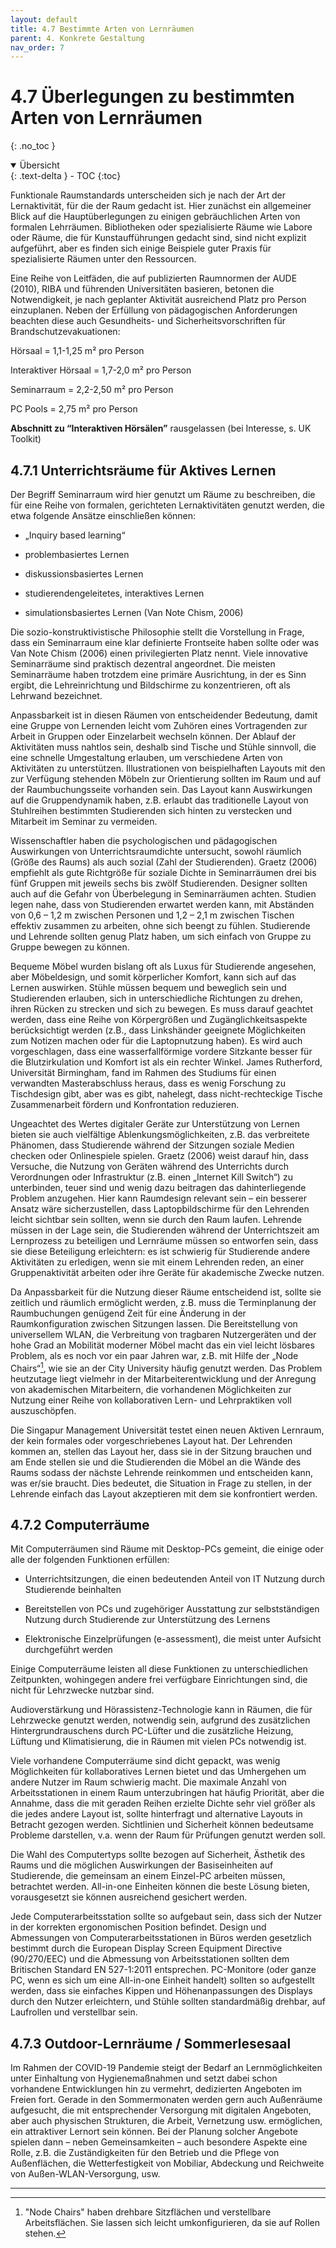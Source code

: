 ```yaml
---
layout: default
title: 4.7 Bestimmte Arten von Lernräumen
parent: 4. Konkrete Gestaltung
nav_order: 7
---
```


# 4.7 Überlegungen zu bestimmten Arten von Lernräumen
{: .no_toc }

<details open markdown="block">
  <summary>
    Übersicht
  </summary>
  {: .text-delta }
- TOC
{:toc}
</details>

Funktionale Raumstandards unterscheiden sich je nach der Art der
Lernaktivität, für die der Raum gedacht ist. Hier zunächst ein
allgemeiner Blick auf die Hauptüberlegungen zu einigen gebräuchlichen
Arten von formalen Lehrräumen. Bibliotheken oder spezialisierte Räume
wie Labore oder Räume, die für Kunstaufführungen gedacht sind, sind
nicht explizit aufgeführt, aber es finden sich einige Beispiele guter
Praxis für spezialisierte Räumen unter den Ressourcen.

Eine Reihe von Leitfäden, die auf publizierten Raumnormen der AUDE
(2010), RIBA und führenden Universitäten basieren, betonen die
Notwendigkeit, je nach geplanter Aktivität ausreichend Platz pro Person
einzuplanen. Neben der Erfüllung von pädagogischen Anforderungen
beachten diese auch Gesundheits- und Sicherheitsvorschriften für
Brandschutzevakuationen:

Hörsaal = 1,1-1,25 m² pro Person

Interaktiver Hörsaal = 1,7-2,0 m² pro Person

Seminarraum = 2,2-2,50 m² pro Person

PC Pools = 2,75 m² pro Person

**Abschnitt zu “Interaktiven Hörsälen”** rausgelassen (bei Interesse, s.
UK Toolkit)

## 4.7.1 Unterrichtsräume für Aktives Lernen

Der Begriff Seminarraum wird hier genutzt um Räume zu beschreiben, die
für eine Reihe von formalen, gerichteten Lernaktivitäten genutzt werden,
die etwa folgende Ansätze einschließen können:

-   „Inquiry based learning“

-   problembasiertes Lernen

-   diskussionsbasiertes Lernen

-   studierendengeleitetes, interaktives Lernen

-   simulationsbasiertes Lernen (Van Note Chism, 2006)

Die sozio-konstruktivistische Philosophie stellt die Vorstellung in
Frage, dass ein Seminarraum eine klar definierte Frontseite haben sollte
oder was Van Note Chism (2006) einen privilegierten Platz nennt. Viele
innovative Seminarräume sind praktisch dezentral angeordnet. Die meisten
Seminarräume haben trotzdem eine primäre Ausrichtung, in der es Sinn
ergibt, die Lehreinrichtung und Bildschirme zu konzentrieren, oft als
Lehrwand bezeichnet.

Anpassbarkeit ist in diesen Räumen von entscheidender Bedeutung, damit
eine Gruppe von Lernenden leicht vom Zuhören eines Vortragenden zur
Arbeit in Gruppen oder Einzelarbeit wechseln können. Der Ablauf der
Aktivitäten muss nahtlos sein, deshalb sind Tische und Stühle sinnvoll,
die eine schnelle Umgestaltung erlauben, um verschiedene Arten von
Aktivitäten zu unterstützen. Illustrationen von beispielhaften Layouts
mit den zur Verfügung stehenden Möbeln zur Orientierung sollten im Raum
und auf der Raumbuchungsseite vorhanden sein. Das Layout kann
Auswirkungen auf die Gruppendynamik haben, z.B. erlaubt das
traditionelle Layout von Stuhlreihen bestimmten Studierenden sich hinten
zu verstecken und Mitarbeit im Seminar zu vermeiden.

Wissenschaftler haben die psychologischen und pädagogischen Auswirkungen
von Unterrichtsraumdichte untersucht, sowohl räumlich (Größe des Raums)
als auch sozial (Zahl der Studierenden). Graetz (2006) empfiehlt als
gute Richtgröße für soziale Dichte in Seminarräumen drei bis fünf
Gruppen mit jeweils sechs bis zwölf Studierenden. Designer sollten auch
auf die Gefahr von Überbelegung in Seminarräumen achten. Studien legen
nahe, dass von Studierenden erwartet werden kann, mit Abständen von 0,6
– 1,2 m zwischen Personen und 1,2 – 2,1 m zwischen Tischen effektiv
zusammen zu arbeiten, ohne sich beengt zu fühlen. Studierende und
Lehrende sollten genug Platz haben, um sich einfach von Gruppe zu Gruppe
bewegen zu können.

Bequeme Möbel wurden bislang oft als Luxus für Studierende angesehen,
aber Möbeldesign, und somit körperlicher Komfort, kann sich auf das
Lernen auswirken. Stühle müssen bequem und beweglich sein und
Studierenden erlauben, sich in unterschiedliche Richtungen zu drehen,
ihren Rücken zu strecken und sich zu bewegen. Es muss darauf geachtet
werden, dass eine Reihe von Körpergrößen und Zugänglichkeitsaspekte
berücksichtigt werden (z.B., dass Linkshänder geeignete Möglichkeiten
zum Notizen machen oder für die Laptopnutzung haben). Es wird auch
vorgeschlagen, dass eine wasserfallförmige vordere Sitzkante besser für
die Blutzirkulation und Komfort ist als ein rechter Winkel. James
Rutherford, Universität Birmingham, fand im Rahmen des Studiums für
einen verwandten Masterabschluss heraus, dass es wenig Forschung zu
Tischdesign gibt, aber was es gibt, nahelegt, dass nicht-rechteckige
Tische Zusammenarbeit fördern und Konfrontation reduzieren.

Ungeachtet des Wertes digitaler Geräte zur Unterstützung von Lernen
bieten sie auch vielfältige Ablenkungsmöglichkeiten, z.B. das
verbreitete Phänomen, dass Studierende während der Sitzungen soziale
Medien checken oder Onlinespiele spielen. Graetz (2006) weist darauf
hin, dass Versuche, die Nutzung von Geräten während des Unterrichts
durch Verordnungen oder Infrastruktur (z.B. einen „Internet Kill
Switch“) zu unterbinden, teuer sind und wenig dazu beitragen das
dahinterliegende Problem anzugehen. Hier kann Raumdesign relevant sein –
ein besserer Ansatz wäre sicherzustellen, dass Laptopbildschirme für den
Lehrenden leicht sichtbar sein sollten, wenn sie durch den Raum laufen.
Lehrende müssen in der Lage sein, die Studierenden während der
Unterrichtszeit am Lernprozess zu beteiligen und Lernräume müssen so
entworfen sein, dass sie diese Beteiligung erleichtern: es ist schwierig
für Studierende andere Aktivitäten zu erledigen, wenn sie mit einem
Lehrenden reden, an einer Gruppenaktivität arbeiten oder ihre Geräte für
akademische Zwecke nutzen.

Da Anpassbarkeit für die Nutzung dieser Räume entscheidend ist, sollte
sie zeitlich und räumlich ermöglicht werden, z.B. muss die Terminplanung
der Raumbuchungen genügend Zeit für eine Änderung in der
Raumkonfiguration zwischen Sitzungen lassen. Die Bereitstellung von
universellem WLAN, die Verbreitung von tragbaren Nutzergeräten und der
hohe Grad an Mobilität moderner Möbel macht das ein viel leicht lösbares
Problem, als es noch vor ein paar Jahren war, z.B. mit Hilfe der „Node
Chairs“[^5], wie sie an der City University häufig genutzt werden. Das
Problem heutzutage liegt vielmehr in der Mitarbeiterentwicklung und der
Anregung von akademischen Mitarbeitern, die vorhandenen Möglichkeiten
zur Nutzung einer Reihe von kollaborativen Lern- und Lehrpraktiken voll
auszuschöpfen.

Die Singapur Management Universität testet einen neuen Aktiven Lernraum,
der kein formales oder vorgeschriebenes Layout hat. Der Lehrenden kommen
an, stellen das Layout her, dass sie in der Sitzung brauchen und am Ende
stellen sie und die Studierenden die Möbel an die Wände des Raums sodass
der nächste Lehrende reinkommen und entscheiden kann, was er/sie
braucht. Dies bedeutet, die Situation in Frage zu stellen, in der
Lehrende einfach das Layout akzeptieren mit dem sie konfrontiert werden.

## 4.7.2 Computerräume

Mit Computerräumen sind Räume mit Desktop-PCs gemeint, die einige oder
alle der folgenden Funktionen erfüllen:

-   Unterrichtsitzungen, die einen bedeutenden Anteil von IT Nutzung
    durch Studierende beinhalten

-   Bereitstellen von PCs und zugehöriger Ausstattung zur
    selbstständigen Nutzung durch Studierende zur Unterstützung des
    Lernens

-   Elektronische Einzelprüfungen (e-assessment), die meist unter
    Aufsicht durchgeführt werden

Einige Computerräume leisten all diese Funktionen zu unterschiedlichen
Zeitpunkten, wohingegen andere frei verfügbare Einrichtungen sind, die
nicht für Lehrzwecke nutzbar sind.

Audioverstärkung und Hörassistenz-Technologie kann in Räumen, die für
Lehrzwecke genutzt werden, notwendig sein, aufgrund des zusätzlichen
Hintergrundrauschens durch PC-Lüfter und die zusätzliche Heizung,
Lüftung und Klimatisierung, die in Räumen mit vielen PCs notwendig ist.

Viele vorhandene Computerräume sind dicht gepackt, was wenig
Möglichkeiten für kollaboratives Lernen bietet und das Umhergehen um
andere Nutzer im Raum schwierig macht. Die maximale Anzahl von
Arbeitsstationen in einem Raum unterzubringen hat häufig Priorität, aber
die Annahme, dass die mit geraden Reihen erzielte Dichte sehr viel
größer als die jedes andere Layout ist, sollte hinterfragt und
alternative Layouts in Betracht gezogen werden. Sichtlinien und
Sicherheit können bedeutsame Probleme darstellen, v.a. wenn der Raum für
Prüfungen genutzt werden soll.

Die Wahl des Computertyps sollte bezogen auf Sicherheit, Ästhetik des
Raums und die möglichen Auswirkungen der Basiseinheiten auf Studierende,
die gemeinsam an einem Einzel-PC arbeiten müssen, betrachtet werden.
All-in-one Einheiten können die beste Lösung bieten, vorausgesetzt sie
können ausreichend gesichert werden.

Jede Computerarbeitsstation sollte so aufgebaut sein, dass sich der
Nutzer in der korrekten ergonomischen Position befindet. Design und
Abmessungen von Computerarbeitsstationen in Büros werden gesetzlich
bestimmt durch die European Display Screen Equipment Directive
(90/270/EEC) und die Abmessung von Arbeitsstationen sollten dem
Britischen Standard EN 527-1:2011 entsprechen. PC-Monitore (oder ganze
PC, wenn es sich um eine All-in-one Einheit handelt) sollten so
aufgestellt werden, dass sie einfaches Kippen und Höhenanpassungen des
Displays durch den Nutzer erleichtern, und Stühle sollten standardmäßig
drehbar, auf Laufrollen und verstellbar sein.

## 4.7.3 Outdoor-Lernräume / Sommerlesesaal

Im Rahmen der COVID-19 Pandemie steigt der Bedarf an Lernmöglichkeiten
unter Einhaltung von Hygienemaßnahmen und setzt dabei schon vorhandene
Entwicklungen hin zu vermehrt, dedizierten Angeboten im Freien fort.
Gerade in den Sommermonaten werden gern auch Außenräume aufgesucht, die
mit entsprechender Versorgung mit digitalen Angeboten, aber auch
physischen Strukturen, die Arbeit, Vernetzung usw. ermöglichen, ein
attraktiver Lernort sein können. Bei der Planung solcher Angebote
spielen dann – neben Gemeinsamkeiten – auch besondere Aspekte eine
Rolle, z.B. die Zuständigkeiten für den Betrieb und die Pflege von
Außenflächen, die Wetterfestigkeit von Mobiliar, Abdeckung und
Reichweite von Außen-WLAN-Versorgung, usw.

---
[^5]: "Node Chairs" haben drehbare Sitzflächen und verstellbare
    Arbeitsflächen. Sie lassen sich leicht umkonfigurieren, da sie auf
    Rollen stehen.
